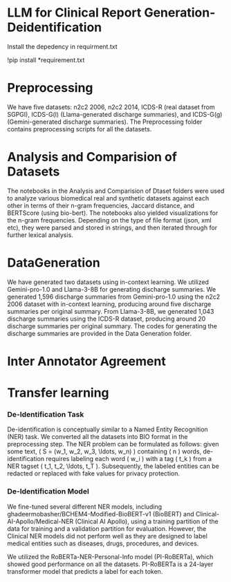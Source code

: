 # LLM for Clinical Report Generation-Deidentification
Install the depedency in requirment.txt 

!pip install *requirement.txt
# Preprocessing
We have five datasets: n2c2 2006, n2c2 2014, ICDS-R (real dataset from SGPGI), ICDS-G(l) (Llama-generated discharge summaries), and ICDS-G(g) (Gemini-generated discharge summaries). The Preprocessing folder contains preprocessing scripts for all the datasets.

# Analysis and Comparision of Datasets

The notebooks in the Analysis and Comparision of Dtaset folders were used to analyze various biomedical real and synthetic datasets against each other in terms of their n-gram frequencies, Jaccard distance, and BERTScore (using bio-bert). The notebooks also yielded visualizations for the n-gram frequencies. Depending on the type of file format (json, xml etc), they were parsed and stored in strings, and then iterated through for further lexical analysis.
 

# DataGeneration
We have generated two datasets using in-context learning. We utilized Gemini-pro-1.0 and Llama-3-8B for generating discharge summaries. We generated 1,596 discharge summaries from Gemini-pro-1.0 using the n2c2 2006 dataset with in-context learning, producing around five discharge summaries per original summary. From Llama-3-8B, we generated 1,043 discharge summaries using the ICDS-R dataset, producing around 20 discharge summaries per original summary. The codes for generating the discharge summaries are provided in the Data Generation folder.

# Inter Annotator Agreement



# Transfer learning

### De-Identification Task

De-identification is conceptually similar to a Named Entity Recognition (NER) task. We converted all the datasets into BIO format in the preprocessing step. The NER problem can be formulated as follows: given some text, \( S = (w_1, w_2, w_3, \ldots, w_n) \) containing \( n \) words, de-identification requires labeling each word \( w_i \) with a tag \( t_k \) from a NER tagset \( t_1, t_2, \ldots, t_T \). Subsequently, the labeled entities can be redacted or replaced with fake values for privacy protection.

### De-Identification Model

We fine-tuned several different NER models, including ghadeermobasher/BCHEM4-Modified-BioBERT-v1 (BioBERT) and Clinical-AI-Apollo/Medical-NER (Clinical AI Apollo), using a training partition of the data for training and a validation partition for evaluation. However, the Clinical NER models did not perform well as they are designed to label medical entities such as diseases, drugs, procedures, and devices. 

We utilized the RoBERTa-NER-Personal-Info model (PI-RoBERTa), which showed good performance on all the datasets. PI-RoBERTa is a 24-layer transformer model that predicts a label for each token.

